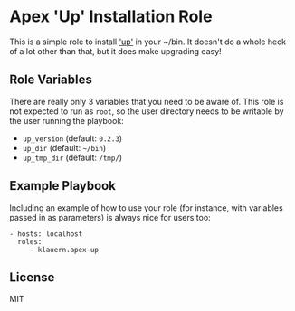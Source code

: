 Apex 'Up' Installation Role
=========

This is a simple role to install ['up'](https://github.com/apex/up) in your ~/bin.  It doesn't do a whole heck of a lot other than that, but it does make upgrading
easy!

Role Variables
--------------

There are really only 3 variables that you need to be aware of.  This role is not expected to run as `root`, so the user directory needs to be writable by the user running the playbook:

- `up_version` (default: `0.2.3`)
- `up_dir` (default: `~/bin`)
- `up_tmp_dir` (default: `/tmp/`)

Example Playbook
----------------

Including an example of how to use your role (for instance, with variables passed in as parameters) is always nice for users too:

    - hosts: localhost
      roles:
         - klauern.apex-up

License
-------

MIT
